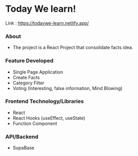 # Today We learn!
Link : https://todaywe-learn.netlify.app/

### About
- The project is a React Project that consolidate facts idea. 

### Feature Developed
- Single Page Application
- Create Facts
- Category Filter 
- Voting (Interesting, false information, Mind Blowing)

### Frontend Technology/Libraries
- React
- React Hooks (useEffect, useState)
- Function Component


### API/Backend
- SupaBase
